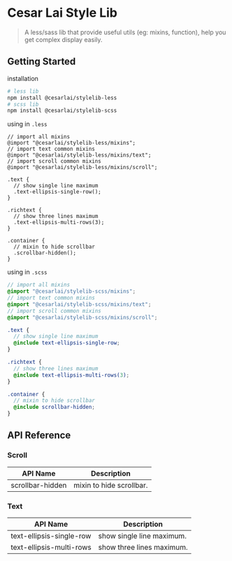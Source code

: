 # Cesar Lai Style Lib

> A less/sass lib that provide useful utils (eg: mixins, function), help you get complex display easily.

## Getting Started

installation

```sh
# less lib
npm install @cesarlai/stylelib-less
# scss lib
npm install @cesarlai/stylelib-scss
```

using in `.less`

```less
// import all mixins
@import "@cesarlai/stylelib-less/mixins";
// import text common mixins
@import "@cesarlai/stylelib-less/mixins/text";
// import scroll common mixins
@import "@cesarlai/stylelib-less/mixins/scroll";

.text {
  // show single line maximum
  .text-ellipsis-single-row();
}

.richtext {
  // show three lines maximum
  .text-ellipsis-multi-rows(3);
}

.container {
  // mixin to hide scrollbar
  .scrollbar-hidden();
}
```

using in `.scss`

```scss
// import all mixins
@import "@cesarlai/stylelib-scss/mixins";
// import text common mixins
@import "@cesarlai/stylelib-scss/mixins/text";
// import scroll common mixins
@import "@cesarlai/stylelib-scss/mixins/scroll";

.text {
  // show single line maximum
  @include text-ellipsis-single-row;
}

.richtext {
  // show three lines maximum
  @include text-ellipsis-multi-rows(3);
}

.container {
  // mixin to hide scrollbar
  @include scrollbar-hidden;
}
```

## API Reference

### Scroll

| API Name         | Description              |
| ---------------- | ------------------------ |
| scrollbar-hidden | mixin to hide scrollbar. |

### Text

| API Name                 | Description               |
| ------------------------ | ------------------------- |
| text-ellipsis-single-row | show single line maximum. |
| text-ellipsis-multi-rows | show three lines maximum. |
